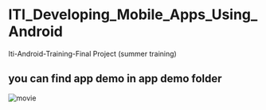 # ITI_Developing_Mobile_Apps_Using_Android
Iti-Android-Training-Final Project (summer training)

## you can find app demo in app demo folder

![movie](https://github.com/Karima-Sobhi/ITI_Developing_Mobile_Apps_Using_Android/assets/127060475/b39957ea-2366-4a19-be9f-b68fc14a6155)
